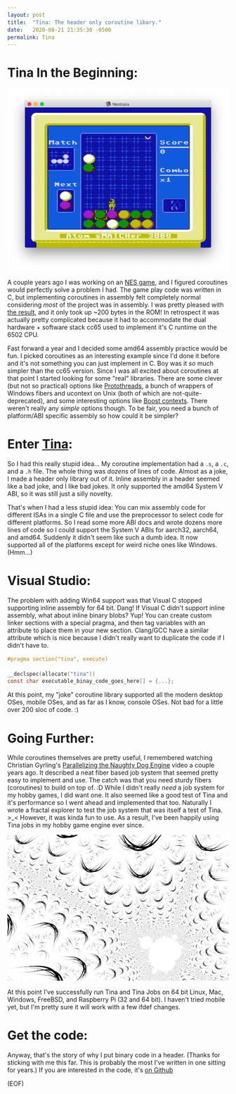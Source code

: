 ```yaml
---
layout: post
title:  "Tina: The header only coroutine libary."
date:   2020-08-21 21:35:30 -0500
permalink: Tina
---
```


# Tina In the Beginning:

![Critical Match](/images/critical-match.png)

A couple years ago I was working on an [NES game](https://github.com/slembcke/critical-match), and I figured coroutines would perfectly solve a problem I had. The game play code was written in C, but implementing coroutines in assembly felt completely normal considering _most_ of the project was in assembly. I was pretty pleased with [the result](https://github.com/slembcke/critical-match/blob/master/lib/pixler/coroutine.s), and it only took up ~200 bytes in the ROM! In retrospect it was actually pretty complicated because it had to accommodate the dual hardware + software stack cc65 used to implement it's C runtime on the 6502 CPU.

Fast forward a year and I decided some amd64 assembly practice would be fun. I picked coroutines as an interesting example since I'd done it before and it's not something you can just implement in C. Boy was it _so_ much simpler than the cc65 version. Since I was all excited about coroutines at that point I started looking for some "real" libraries. There are some clever (but not so practical) options like [Protothreads](http://dunkels.com/adam/pt/), a bunch of wrappers of Windows fibers and ucontext on Unix (both of which are not-quite-deprecated), and some interesting options like [Boost contexts](https://github.com/septag/deboost.context). There weren't really any _simple_ options though. To be fair, you need a bunch of platform/ABI specific assembly so how could it be simpler?

# Enter [Tina](https://github.com/slembcke/Tina):

So I had this really stupid idea... My coroutine implementation had a `.s`, a `.c`, and a `.h` file. The whole thing was _dozens_ of lines of code. Almost as a joke, I made a header only library out of it. Inline assembly in a header seemed like a bad joke, and I like bad jokes. It only supported the amd64 System V ABI, so it was still just a silly novelty.

That's when I had a less stupid idea: You can mix assembly code for different ISAs in a single C file and use the preprocessor to select code for different platforms. So I read some more ABI docs and wrote dozens more lines of code so I could support the System V ABIs for aarch32, aarch64, and amd64. Suddenly it didn't seem like such a dumb idea. It now supported all of the platforms except for weird niche ones like Windows. (Hmm...)

# Visual Studio:

The problem with adding Win64 support was that Visual C stopped supporting inline assembly for 64 bit. Dang! If Visual C didn't support inline assembly, what about inline binary blobs? Yup! You can create custom linker sections with a special pragma, and then tag variables with an attribute to place them in your new section. Clang/GCC have a similar attribute which is nice because I didn't really want to duplicate the code if I didn't have to.

```c
#pragma section("tina", execute)

__declspec(allocate("tina"))
const char executable_binay_code_goes_here[] = {...};
```

At this point, my "joke" coroutine library supported all the modern desktop OSes, mobile OSes, and as far as I know, console OSes. Not bad for a little over 200 sloc of code. :)

# Going Further:

While coroutines themselves are pretty useful, I remembered watching Christian Gyrling's [Parallelizing the Naughty Dog Engine](https://gdcvault.com/play/1022186/Parallelizing-the-Naughty-Dog-Engine) video a couple years ago. It described a neat fiber based job system that seemed pretty easy to implement and use. The catch was that you need sturdy fibers (coroutines) to build on top of. :D While I didn't really _need_ a job system for my hobby games, I did want one. It also seemed like a good test of Tina and it's performance so I went ahead and implemented that too. Naturally I wrote a fractal explorer to test the job system that was itself a test of Tina. >_< However, it was kinda fun to use. As a result, I've been happily using Tina jobs in my hobby game engine ever since.

![fractal](/images/mustache-fractal.png)

At this point I've successfully run Tina and Tina Jobs on 64 bit Linux, Mac, Windows, FreeBSD, and Raspberry Pi (32 and 64 bit). I haven't tried mobile yet, but I'm pretty sure it will work with a few ifdef changes.

# Get the code:

Anyway, that's the story of why I put binary code in a header. (Thanks for sticking with me this far. This is probably the most I've written in one sitting for years.) If you are interested in the code, it's [on Github](https://github.com/slembcke/Tina)

(EOF)
